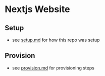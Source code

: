 # Nextjs Website

## Setup

-   see [setup.md](./docs/setup.md) for how this repo was setup

## Provision

-   see [provision.md](./docs/provision.md) for provisioning steps
